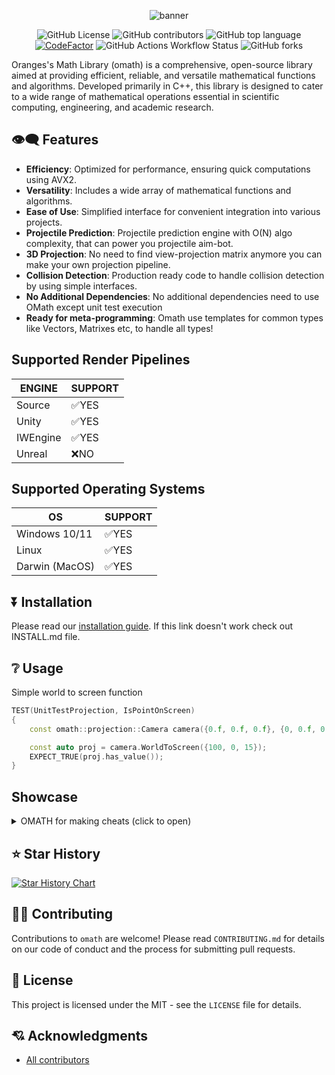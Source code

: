 <div align = center>

![banner](https://github.com/orange-cpp/omath/blob/main/.github/images/banner.png?raw=true)

![GitHub License](https://img.shields.io/github/license/orange-cpp/omath)
![GitHub contributors](https://img.shields.io/github/contributors/orange-cpp/omath)
![GitHub top language](https://img.shields.io/github/languages/top/orange-cpp/omath)
[![CodeFactor](https://www.codefactor.io/repository/github/orange-cpp/omath/badge)](https://www.codefactor.io/repository/github/orange-cpp/omath)
![GitHub Actions Workflow Status](https://img.shields.io/github/actions/workflow/status/orange-cpp/omath/cmake-multi-platform.yml)
![GitHub forks](https://img.shields.io/github/forks/orange-cpp/omath)
</div>

Oranges's Math Library (omath) is a comprehensive, open-source library aimed at providing efficient, reliable, and versatile mathematical functions and algorithms. Developed primarily in C++, this library is designed to cater to a wide range of mathematical operations essential in scientific computing, engineering, and academic research.

## 👁‍🗨 Features
- **Efficiency**: Optimized for performance, ensuring quick computations using AVX2.
- **Versatility**: Includes a wide array of mathematical functions and algorithms.
- **Ease of Use**: Simplified interface for convenient integration into various projects.
- **Projectile Prediction**: Projectile prediction engine with O(N) algo complexity, that can power you projectile aim-bot.
- **3D Projection**: No need to find view-projection matrix anymore you can make your own projection pipeline.
- **Collision Detection**: Production ready code to handle collision detection by using simple interfaces.
- **No Additional Dependencies**: No additional dependencies need to use OMath except unit test execution
- **Ready for meta-programming**: Omath use templates for common types like Vectors, Matrixes etc, to handle all types!

## Supported Render Pipelines
| ENGINE   | SUPPORT |
|----------|---------|
| Source   | ✅YES    |
| Unity    | ✅YES    |
| IWEngine | ✅YES    |
| Unreal   | ❌NO     |

## Supported Operating Systems

| OS             | SUPPORT |
|----------------|---------|
| Windows 10/11  | ✅YES    |
| Linux          | ✅YES    |
| Darwin (MacOS) | ✅YES    |

## ⏬ Installation
Please read our [installation guide](https://github.com/orange-cpp/omath/blob/main/INSTALL.md). If this link doesn't work check out INSTALL.md file.

## ❔ Usage
Simple world to screen function
```c++
TEST(UnitTestProjection, IsPointOnScreen)
{
    const omath::projection::Camera camera({0.f, 0.f, 0.f}, {0, 0.f, 0.f} , {1920.f, 1080.f}, 110.f, 0.1f, 500.f);

    const auto proj = camera.WorldToScreen({100, 0, 15});
    EXPECT_TRUE(proj.has_value());
}
```
## Showcase
<details>
  <summary>OMATH for making cheats (click to open)</summary>

With `omath/projection` module you can achieve simple ESP hack for powered by Source/Unreal/Unity engine games, like [Apex Legends](https://store.steampowered.com/app/1172470/Apex_Legends/).

![banner](https://i.imgur.com/lcJrfcZ.png)
Or for InfinityWard Engine based games. Like Call of Duty Black Ops 2!
![banner](https://i.imgur.com/F8dmdoo.png)
Or create simple trigger bot with embeded traceline from omath::collision::LineTrace
![banner](https://i.imgur.com/fxMjRKo.jpeg)
Or even advanced projectile aimbot
[Watch Video](https://youtu.be/lM_NJ1yCunw?si=5E87OrQMeypxSJ3E)
</details>

## ⭐ Star History

<a href="https://www.star-history.com/#orange-cpp/omath&Date">
 <picture>
   <source media="(prefers-color-scheme: dark)" srcset="https://api.star-history.com/svg?repos=orange-cpp/omath&type=Date&theme=dark" />
   <source media="(prefers-color-scheme: light)" srcset="https://api.star-history.com/svg?repos=orange-cpp/omath&type=Date" />
   <img alt="Star History Chart" src="https://api.star-history.com/svg?repos=orange-cpp/omath&type=Date" />
 </picture>
</a>

## 🫵🏻 Contributing
Contributions to `omath` are welcome! Please read `CONTRIBUTING.md` for details on our code of conduct and the process for submitting pull requests.

## 📜 License
This project is licensed under the MIT - see the `LICENSE` file for details.

## 💘 Acknowledgments
-  [All contributors](https://github.com/orange-cpp/omath/graphs/contributors)
